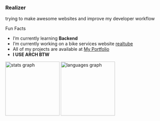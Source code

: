 ### Realizer
trying to make awesome websites and improve my developer workflow

Fun Facts
* I’m currently learning **Backend**
* I’m currently working on a bike services website [realtube](https://github.com/realizer5/realtube)
* All of my projects are available at [My Portfolio](https://realizer5.netlify.app)
* **I USE ARCH BTW**

<div>
  <img src="https://github-readme-stats.vercel.app/api?username=realizer5&hide_title=false&hide_rank=false&show_icons=true&include_all_commits=true&count_private=true&disable_animations=false&theme=rose_pine&locale=en&hide_border=false" height="170" alt="stats graph"  />
  <img src="https://github-readme-stats.vercel.app/api/top-langs?username=realizer5&locale=en&hide_title=false&layout=compact&card_width=320&langs_count=6&theme=rose_pine&hide_border=false" height="170" alt="languages graph"  />
</div>

###
